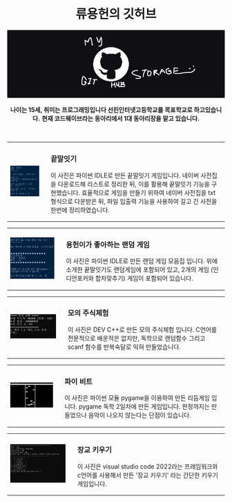 <h1 align="center">류용헌의 깃허브</h1>

<div align="center">
  <img src="https://github.com/MiruHeon/Normal-Project/blob/main/%EA%B9%83%ED%97%88%EB%B8%8C%20%EB%A9%94%EC%9D%B8%20%EC%9D%B4%EB%AF%B8%EC%A7%80.png?raw=true" alt="이미지">
</div>

<p align="center">
  <strong>나이는 15세, 취미는 프로그래밍입니다 선린인터넷고등학교를 목표학교로 하고있습니다.</strong>
  <strong>현재 코드웨이브라는 동아리에서 1대 동아리장을 맡고 있습니다.</strong>
</p>

<br>

<div align="center">
  <table>
    <tr>
      <td>
        <img src="https://github.com/MiruHeon/Normal-Project/blob/main/%EA%B9%83%ED%97%88%EB%B8%8C%20%EB%A9%94%EC%9D%B8%20%EC%9D%B4%EB%AF%B8%EC%A7%803.png" alt="추가 이미지" width="300px" />
      </td>
      <td style="padding-left: 20px; text-align: left;">
        <h3>끝말잇기</h3>
        <p>이 사진은 파이썬 IDLE로 만든 끝말잇기 게임입니다. 네이버 사전집을 다운로드해 리스트로 정리한 뒤, 이를 활용해 끝말잇기 기능을 구현했습니다. 효율적으로 게임을 만들기 위하여 네이버 사전집을 txt 형식으로 다운받은 뒤, 파일 입출력 기능을 사용하여 길고 긴 사전을 한번에 정리하였습니다.</p>
      </td>
    </tr>
  </table>
</div>

<div align="center">
  <table>
    <tr>
      <td>
        <img src="https://github.com/MiruHeon/Normal-Project/blob/main/%EA%B9%83%ED%97%88%EB%B8%8C%20%EB%A9%94%EC%9D%B8%20%EC%9D%B4%EB%AF%B8%EC%A7%804.png?raw=true" alt="추가 이미지" width="300px" />
      </td>
      <td style="padding-left: 20px; text-align: left;">
        <h3>용헌이가 좋아하는 랜덤 게임</h3>
        <p>이 사진은 파이썬 IDLE로 만든 랜덤 게임 모음집 입니다. 위에 소개한 끝말잇기도 랜덤게임에 포함되어 있고, 2개의 게임 (인디언포커와 합차맞추기) 게임이 포함되어 있습니다.</p>
      </td>
    </tr>
  </table>
</div>

<div align="center">
  <table>
    <tr>
      <td>
        <img src="https://github.com/MiruHeon/Normal-Project/blob/main/%EA%B9%83%ED%97%88%EB%B8%8C%20%EB%A9%94%EC%9D%B8%20%EC%9D%B4%EB%AF%B8%EC%A7%805.png?raw=true" alt="추가 이미지" width="300px" />
      </td>
      <td style="padding-left: 20px; text-align: left;">
        <h3>모의 주식체험</h3>
        <p>이 사진은 DEV C++로 만든 모의 주식체험 입니다. C언어를 전문적으로 배운적은 없지만, 독학으로 랜덤함수 그리고 scanf 함수를 반복숙달로 익혀 만들었습니다.</p>
      </td>
    </tr>
  </table>
</div>

<div align="center">
  <table>
    <tr>
      <td>
        <img src="https://github.com/MiruHeon/Normal-Project/blob/main/%ED%8C%8C%EC%9D%B4%EB%B9%84%ED%8A%B8.png?raw=true" alt="추가 이미지" width="300px" />
      </td>
      <td style="padding-left: 20px; text-align: left;">
        <h3>파이 비트</h3>
        <p>이 사진은 파이썬 모듈 pygame을 이용하여 만든 리듬게임 입니다. pygame 독학 2일차에 만든 게임입니다. 판정까지는 만들었으나 음악이 나오지 않는다는 단점이 있습니다.</p>
      </td>
    </tr>
  </table>
</div>

<div align="center">
  <table>
    <tr>
      <td>
        <img src="https://github.com/MiruHeon/Normal-Project/blob/main/%EA%B9%83%ED%97%88%EB%B8%8C%20%EB%A9%94%EC%9D%B8%20%EC%9D%B4%EB%AF%B8%EC%A7%80%207.png?raw=true" alt="추가 이미지" width="300px" />
      </td>
      <td style="padding-left: 20px; text-align: left;">
        <h3>장교 키우기</h3>
        <p>이 사진은 visual studio code 2022라는 프레임워크와 c언어를 사용해서 만든 '장교 키우기' 라는 간단한 키우기 게임입니다.</p>
      </td>
    </tr>
  </table>
</div>
